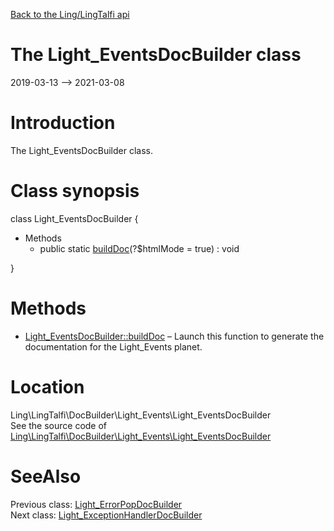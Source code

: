 [Back to the Ling/LingTalfi api](https://github.com/lingtalfi/LingTalfi/blob/master/doc/api/Ling/LingTalfi.md)



The Light_EventsDocBuilder class
================
2019-03-13 --> 2021-03-08






Introduction
============

The Light_EventsDocBuilder class.



Class synopsis
==============


class <span class="pl-k">Light_EventsDocBuilder</span>  {

- Methods
    - public static [buildDoc](https://github.com/lingtalfi/LingTalfi/blob/master/doc/api/Ling/LingTalfi/DocBuilder/Light_Events/Light_EventsDocBuilder/buildDoc.md)(?$htmlMode = true) : void

}






Methods
==============

- [Light_EventsDocBuilder::buildDoc](https://github.com/lingtalfi/LingTalfi/blob/master/doc/api/Ling/LingTalfi/DocBuilder/Light_Events/Light_EventsDocBuilder/buildDoc.md) &ndash; Launch this function to generate the documentation for the Light_Events planet.





Location
=============
Ling\LingTalfi\DocBuilder\Light_Events\Light_EventsDocBuilder<br>
See the source code of [Ling\LingTalfi\DocBuilder\Light_Events\Light_EventsDocBuilder](https://github.com/lingtalfi/LingTalfi/blob/master/DocBuilder/Light_Events/Light_EventsDocBuilder.php)



SeeAlso
==============
Previous class: [Light_ErrorPopDocBuilder](https://github.com/lingtalfi/LingTalfi/blob/master/doc/api/Ling/LingTalfi/DocBuilder/Light_ErrorPop/Light_ErrorPopDocBuilder.md)<br>Next class: [Light_ExceptionHandlerDocBuilder](https://github.com/lingtalfi/LingTalfi/blob/master/doc/api/Ling/LingTalfi/DocBuilder/Light_ExceptionHandler/Light_ExceptionHandlerDocBuilder.md)<br>
